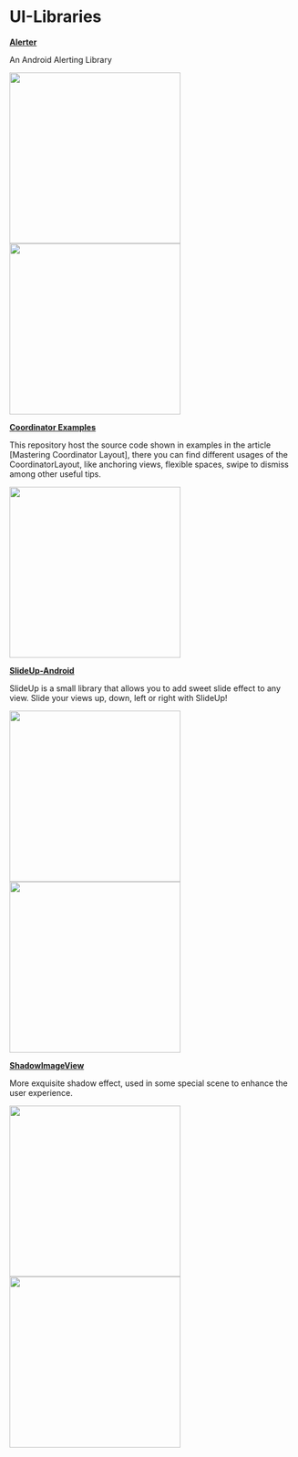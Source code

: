 # UI-Libraries

**[Alerter](https://github.com/Tapadoo/Alerter "Alerter")**

An Android Alerting Library

<img src=https://github.com/Tapadoo/Alerter/blob/master/documentation/alert_default.gif width="300">

<img src=https://github.com/Tapadoo/Alerter/blob/master/documentation/alert_verbose.gif width="300">

**[Coordinator Examples](https://github.com/saulmm/CoordinatorExamples)**

This repository host the source code shown in examples in the article [Mastering Coordinator Layout], there you can find different usages of the CoordinatorLayout, like anchoring views, flexible spaces, swipe to dismiss among other useful tips.

<img src=https://github.com/saulmm/CoordinatorExamples/blob/master/art/example.gif width="300">

**[SlideUp-Android](https://github.com/mancj/SlideUp-Android)**

SlideUp is a small library that allows you to add sweet slide effect to any view. Slide your views up, down, left or right with SlideUp!

<img src=https://github.com/mancj/mancj.github.io/blob/master/other/slideup-art/art1.gif width="300"> <img src=https://github.com/mancj/mancj.github.io/blob/master/other/slideup-art/art2.gif width="300">


**[ShadowImageView](https://github.com/yingLanNull/ShadowImageView)**

More exquisite shadow effect, used in some special scene to enhance the user experience.

<img src=https://github.com/yingLanNull/ShadowImageView/raw/master/show/shadow.gif width="300"> <img src=https://github.com/yingLanNull/ShadowImageView/raw/master/show/shadow1.png width="300">

